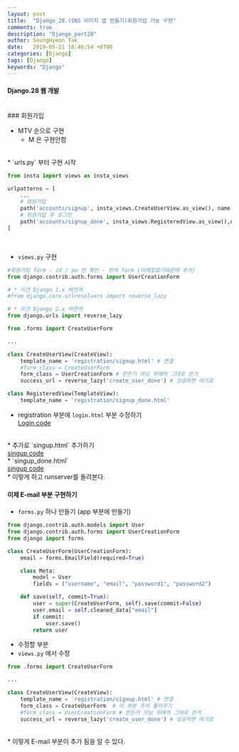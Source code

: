 ```yaml
---
layout: post
title:  "Django_28.(SNS 이미지 앱 만들기)회원가입 기능 구현"
comments: true
description: "Django_part28"
author: SeungHyeon Tak
date:   2019-05-21 18:46:54 +0700
categories: [Django]
tags: [Django]
keywords: "Django"
---
```

#### Django.28 웹 개발
<br>
### 회원가입

* MTV 순으로 구현
  * M 은 구현안함
<br>
* `urls.py` 부터 구현 시작

```python
from insta import views as insta_views

urlpatterns = [
	...
    # 회원가입
    path('accounts/signup', insta_views.CreateUserView.as_view(), name = 'signup'),
    # 회원가입 후 로그인
    path('accounts/signup_done', insta_views.RegisteredView.as_view(),name = 'create_user_done'),
]
```
<br>

* `views.py` 구현

```python
#회원가입 form - id / pw 만 확인 - 현재 form (이메일없기때문에 추가)
from django.contrib.auth.forms import UserCreationForm

# * 이건 Django 1.x 버전꺼
#from django.core.urlresolvers import reverse_lazy

# * 이건 Django 2.x 버전꺼
from django.urls import reverse_lazy

from .forms import CreateUserForm

...

class CreateUserView(CreateView):
    template_name = 'registration/signup.html' # 연결
    #form_class = CreateUserForm
    form_class = UserCreationForm # 만든거 아님 위에꺼 그대로 쓴거
    success_url = reverse_lazy('create_user_done') # 성공하면 여기로

class RegisteredView(TemplateView):
    template_name = 'registration/signup_done.html'
```
* registration 부분에 `login.html` 부분 수정하기<br> 
<a href="https://github.com/SeungHyeonTak/HTML-study/blob/master/insta/login.html">Login code</a>
<br>
* 추가로 `singup.html` 추가하기<br>
<a href="https://github.com/SeungHyeonTak/HTML-study/blob/master/insta/singup.html">singup code</a>
<br>
* `singup_done.html`<br>
<a href="https://github.com/SeungHyeonTak/HTML-study/blob/master/insta/singup_done.html">singup code</a>
<br>
* 이렇게 하고 runserver를 돌려본다.

#### 이제 E-mail 부분 구현하기
* `forms.py` 하나 만들기 (app 부분에 만들기)

```python
from django.contrib.auth.models import User
from django.contrib.auth.forms import UserCreationForm
from django import forms

class CreateUserForm(UserCreationForm):
    email = forms.EmailField(required=True)

    class Meta:
        model = User
        fields = ("username", "email", "password1", "password2")

    def save(self, commit=True):
        user = super(CreateUserForm, self).save(commit=False)
        user.email = self.cleaned_data["email"]
        if commit:
            user.save()
        return user
```

* 수정할 부분
* `views.py` 에서 수정

```python
from .forms import CreateUserForm

...

class CreateUserView(CreateView):
    template_name = 'registration/signup.html' # 연결
    form_class = CreateUserForm  # 이 부분 주석 풀어주기
    #form_class = UserCreationForm # 만든거 아님 위에꺼 그대로 쓴거
    success_url = reverse_lazy('create_user_done') # 성공하면 여기로
```

<br>
* 이렇게 E-mail 부분이 추가 됨을 알 수 있다.
